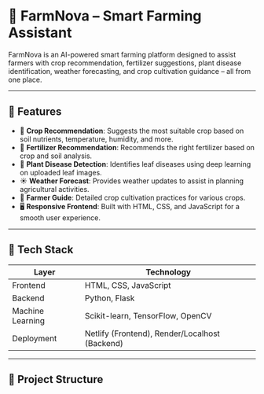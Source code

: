 # 🌾 FarmNova – Smart Farming Assistant

FarmNova is an AI-powered smart farming platform designed to assist farmers with crop recommendation, fertilizer suggestions, plant disease identification, weather forecasting, and crop cultivation guidance – all from one place.

---

## 🚀 Features

- 🌱 **Crop Recommendation**: Suggests the most suitable crop based on soil nutrients, temperature, humidity, and more.
- 🌾 **Fertilizer Recommendation**: Recommends the right fertilizer based on crop and soil analysis.
- 🦠 **Plant Disease Detection**: Identifies leaf diseases using deep learning on uploaded leaf images.
- ☀️ **Weather Forecast**: Provides weather updates to assist in planning agricultural activities.
- 📘 **Farmer Guide**: Detailed crop cultivation practices for various crops.
- 🖥️ **Responsive Frontend**: Built with HTML, CSS, and JavaScript for a smooth user experience.

---

## 🧠 Tech Stack

| Layer           | Technology                                  |
|----------------|----------------------------------------------|
| Frontend       | HTML, CSS, JavaScript                        |
| Backend        | Python, Flask                                |
| Machine Learning | Scikit-learn, TensorFlow, OpenCV             |
| Deployment     | Netlify (Frontend), Render/Localhost (Backend) |

---

## 📁 Project Structure


 
